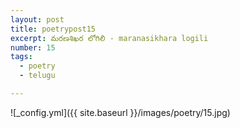 ```yaml
---
layout: post
title: poetrypost15
excerpt: మరణశిఖర లోగిలి - maranasikhara logili
number: 15
tags:
  - poetry
  - telugu

---
```




![_config.yml]({{ site.baseurl }}/images/poetry/15.jpg)

